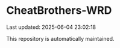 # CheatBrothers-WRD

Last updated: 2025-06-04 23:02:18

This repository is automatically maintained.
